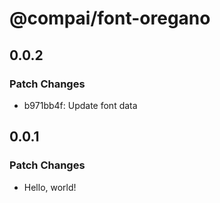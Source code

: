 # @compai/font-oregano

## 0.0.2

### Patch Changes

- b971bb4f: Update font data

## 0.0.1

### Patch Changes

- Hello, world!
